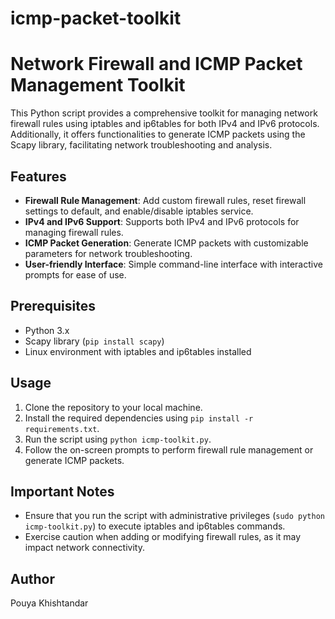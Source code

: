 # icmp-packet-toolkit
# Network Firewall and ICMP Packet Management Toolkit

This Python script provides a comprehensive toolkit for managing network firewall rules using iptables and ip6tables for both IPv4 and IPv6 protocols. Additionally, it offers functionalities to generate ICMP packets using the Scapy library, facilitating network troubleshooting and analysis.

## Features

- **Firewall Rule Management**: Add custom firewall rules, reset firewall settings to default, and enable/disable iptables service.
- **IPv4 and IPv6 Support**: Supports both IPv4 and IPv6 protocols for managing firewall rules.
- **ICMP Packet Generation**: Generate ICMP packets with customizable parameters for network troubleshooting.
- **User-friendly Interface**: Simple command-line interface with interactive prompts for ease of use.

## Prerequisites

- Python 3.x
- Scapy library (`pip install scapy`)
- Linux environment with iptables and ip6tables installed

## Usage

1. Clone the repository to your local machine.
2. Install the required dependencies using `pip install -r requirements.txt`.
3. Run the script using `python icmp-toolkit.py`.
4. Follow the on-screen prompts to perform firewall rule management or generate ICMP packets.

## Important Notes

- Ensure that you run the script with administrative privileges (`sudo python icmp-toolkit.py`) to execute iptables and ip6tables commands.
- Exercise caution when adding or modifying firewall rules, as it may impact network connectivity.

## Author
Pouya Khishtandar


